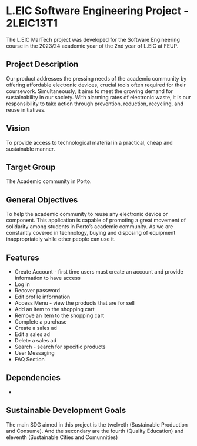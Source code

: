 # L.EIC Software Engineering Project - 2LEIC13T1

The L.EIC MarTech project was developed for the Software Engineering course in the 2023/24 academic year of the 2nd year of L.EIC at FEUP.

## Project Description

Our product addresses the pressing needs of the academic community by offering affordable electronic devices, crucial tools often required for their coursework. Simultaneously, it aims to meet the growing demand for sustainability in our society. With alarming rates of electronic waste, it is our responsibility to take action through prevention, reduction, recycling, and reuse initiatives.


## Vision

To provide access to technological material in a practical, cheap and sustainable manner.

## Target Group

The Academic community in Porto.

## General Objectives

To help the academic community to reuse any electronic device or component. This application is capable of promoting a great movement of solidarity among students in Porto’s academic community. As we are constantly covered in technology, buying and disposing of equipment inappropriately while other people can use it.

## Features

- Create Account - first time users must create an account and provide information to have access
- Log in
- Recover password
- Edit profile information
- Access Menu - view the products that are for sell
- Add an item to the shopping cart
- Remove an item to the shopping cart
- Complete a purchase
- Create a sales ad
- Edit a sales ad
- Delete a sales ad
- Search - search for specific products
- User Messaging
- FAQ Section

## Dependencies

- 

## Sustainable Development Goals

The main SDG aimed in this project is the twelveth (Sustainable Production and Consume). And the secondary are the fourth (Quality Education) and eleventh (Sustainable Cities and Comunnities) 






